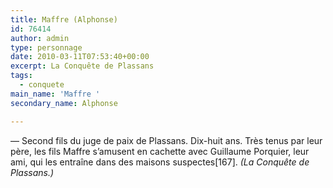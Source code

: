 ```yaml
---
title: Maffre (Alphonse)
id: 76414
author: admin
type: personnage
date: 2010-03-11T07:53:40+00:00
excerpt: La Conquête de Plassans
tags:
  - conquete
main_name: 'Maffre '
secondary_name: Alphonse

---
```

<span>— </span>Second fils du juge de paix de Plassans. Dix-huit ans. Très tenus par leur père, les fils Maffre s’amusent en cachette avec Guillaume Porquier, leur ami, qui les entraîne dans des maisons suspectes[167]. _(La Conquête de Plassans.)_